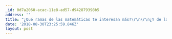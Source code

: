 ```yaml
---
_id: 0d7a2060-acac-11e8-ad57-d942879398b5
address: ''
title: "¿Qué ramas de las matemáticas te interesan más?\r\n\r\n¿Y de la cencia en general (obviando las matemáticas)?"
date: '2018-08-30T23:25:59.846Z'
layout: post
---
```

 
